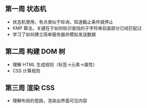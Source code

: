 ## 第一周 状态机

- 状态机使用，有点类似于轮询，知道截止条件就停止
- KMP 算法，关键在于如何标识查找的子字符串前面部分已经匹配过
- 学习了如何建立简单服务器并模拟发送数据

## 第二周 构建 DOM 树

- 理解 HTML 生成规则（标签->元素->属性）
- CSS 计算规则

## 第三周 渲染 CSS

- 理解布局的思路，渲染出界面可见内容
